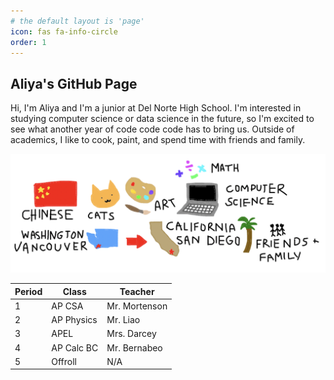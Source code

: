 ```yaml
---
# the default layout is 'page'
icon: fas fa-info-circle
order: 1
---
```


## Aliya's GitHub Page
Hi, I'm Aliya and I'm a junior at Del Norte High School. I'm interested in studying computer science or data science in the future, so I'm excited to see what another year of code code code has to bring us. Outside of academics, I like to cook, paint, and spend time with friends and family. 

![This is an image](https://github.com/aliyatang/studentAliya/blob/main/images/aliyadrawing.png?raw=true)

| Period   | Class    | Teacher  |
| -------- | -------- | -------- |
| 1   | AP CSA      | Mr. Mortenson  |
| 2   | AP Physics  | Mr. Liao       |
| 3   | APEL        | Mrs. Darcey    |
| 4   | AP Calc BC  | Mr. Bernabeo   |
| 5   | Offroll     | N/A            |
